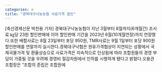 ```yaml
---
categories: e
title: "경북대구낙농농협 사료가격 할인"
---
```

[축산경제신문 박찬용 기자] 경북대구낙농농협이 지난 3월부터 8월까지(6개월간) 조사료 ㎏당 23원 할인판매에 이어 할인판매 기간을 2023년 6월(10개월연장)까지 연장했다.또한 배합사료는 8월 23일부터 포당 950원, TMR사료는 9월 1일부터 포당 900원 할인판매를 연말까지 실시한다.경북대구낙협은 원유가격협상이 지연되는 상황에서 국제곡물가격 및 환율상승으로 사료가격은 지속적으로 인상됨에 따라 조합원들의 경영 부담이 가중될 것을 우려해 경영비 절감차원에서 인하를 시행하게 됐다고 밝혔다.오용관 조합장은 “조합의 존립은 조합원에